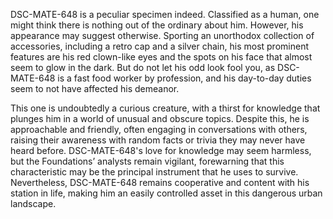 DSC-MATE-648 is a peculiar specimen indeed. Classified as a human, one might think there is nothing out of the ordinary about him. However, his appearance may suggest otherwise. Sporting an unorthodox collection of accessories, including a retro cap and a silver chain, his most prominent features are his red clown-like eyes and the spots on his face that almost seem to glow in the dark. But do not let his odd look fool you, as DSC-MATE-648 is a fast food worker by profession, and his day-to-day duties seem to not have affected his demeanor.

This one is undoubtedly a curious creature, with a thirst for knowledge that plunges him in a world of unusual and obscure topics. Despite this, he is approachable and friendly, often engaging in conversations with others, raising their awareness with random facts or trivia they may never have heard before. DSC-MATE-648's love for knowledge may seem harmless, but the Foundations’ analysts remain vigilant, forewarning that this characteristic may be the principal instrument that he uses to survive. Nevertheless, DSC-MATE-648 remains cooperative and content with his station in life, making him an easily controlled asset in this dangerous urban landscape.